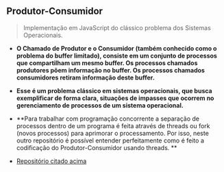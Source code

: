 ## Produtor-Consumidor

> Implementação em JavaScript do clássico problema dos Sistemas Operacionais.

* **O Chamado de Produtor e o Consumidor (também conhecido como o problema do buffer limitado), consiste em um conjunto de processos que compartilham um mesmo buffer. Os processos chamados produtores põem informação no buffer. Os processos chamados consumidores retiram informação deste buffer.**

* **Esse é um problema clássico em sistemas operacionais, que busca exemplificar de forma clara, situações de impasses que ocorrem no gerenciamento de processos de um sistema operacional.**

* **Para trabalhar com programação concorrente a separação de processos dentro de um programa é feita através de threads ou fork (novos processos) para aprimorar o processamento. Por isso, neste outro repositório é possível entender perfeitamente como é feito a codificação do Produtor-Consumidor usando threads. **

* [Repositório citado acima](https://github.com/mbvitoriano/ProdutorConsumidor) 
